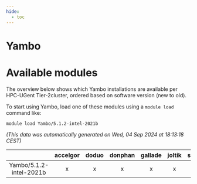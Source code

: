 ```yaml
---
hide:
  - toc
---
```


Yambo
=====

# Available modules


The overview below shows which Yambo installations are available per HPC-UGent Tier-2cluster, ordered based on software version (new to old).

To start using Yambo, load one of these modules using a `module load` command like:

```shell
module load Yambo/5.1.2-intel-2021b
```

*(This data was automatically generated on Wed, 04 Sep 2024 at 18:13:18 CEST)*  

| |accelgor|doduo|donphan|gallade|joltik|shinx|skitty|
| :---: | :---: | :---: | :---: | :---: | :---: | :---: | :---: |
|Yambo/5.1.2-intel-2021b|x|x|x|x|x|-|x|
